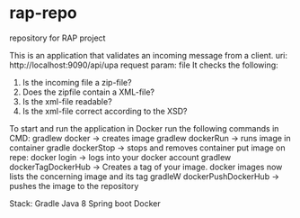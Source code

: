 # rap-repo
repository for RAP project

This is an application that validates an incoming message from a client.
uri: http://localhost:9090/api/upa
request param: file
It checks the following:
1. Is the incoming file a zip-file?
2. Does the zipfile contain a XML-file?
3. Is the xml-file readable?
4. Is the xml-file correct according to the XSD?

To start and run the application in Docker run the following commands
in CMD:
gradlew docker          -> creates image
gradlew dockerRun       -> runs image in container
gradle dockerStop       -> stops and removes container
put image on repe:
docker login            -> logs into your docker account
gradlew dockerTagDockerHub	-> Creates a tag of your image. docker images now lists the concerning image and its tag
gradleW dockerPushDockerHub	-> pushes the image to the repository

Stack:
Gradle
Java 8
Spring boot
Docker
